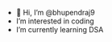 - 👋 Hi, I’m @bhupendraj9
- I’m interested in coding
- I’m currently learning DSA 



<!---
bhupendraj9/bhupendraj9 is a ✨ special ✨ repository because its `README.md` (this file) appears on your GitHub profile.
You can click the Preview link to take a look at your changes.
--->
